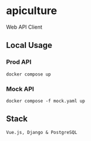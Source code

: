 # apiculture

Web API Client

## Local Usage

### Prod API

```
docker compose up
```

### Mock API

```
docker compose -f mock.yaml up
```

## Stack

```
Vue.js, Django & PostgreSQL
```